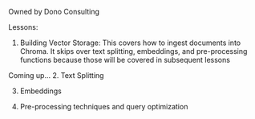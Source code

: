 Owned by Dono Consulting


Lessons:

1. Building Vector Storage:
This covers how to ingest documents into Chroma. It skips over text splitting, embeddings, and pre-processing functions because those will be covered in subsequent lessons

Coming up...
2. Text Splitting

3. Embeddings
   
5. Pre-processing techniques and query optimization
